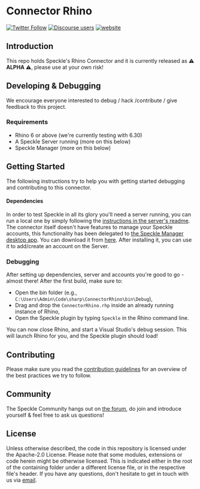 # Connector Rhino

[![Twitter Follow](https://img.shields.io/twitter/follow/SpeckleSystems?style=social)](https://twitter.com/SpeckleSystems) [![Discourse users](https://img.shields.io/discourse/users?server=https%3A%2F%2Fdiscourse.speckle.works&style=flat-square)](https://discourse.speckle.works) [![website](https://img.shields.io/badge/www-speckle.systems-royalblue?style=flat-square)](https://speckle.systems)

## Introduction

This repo holds Speckle's Rhino Connector and it is currently released as ⚠ **ALPHA** ⚠, please use at your own risk!

## Developing & Debugging

We encourage everyone interested to debug / hack /contribute / give feedback to this project.

### Requirements

- Rhino 6 or above (we're currently testing with 6.30)
- A Speckle Server running (more on this below)
- Speckle Manager (more on this below)

## Getting Started

The following instructions try to help you with getting started debugging and contributing to this connector.

#### Dependencies

In order to test Speckle in all its glory you'll need a server running, you can run a local one by simply following the [instructions in the server's readme](https://github.com/specklesystems/Server). The connector itself doesn't have features to manage your Speckle accounts, this functionality has been delegated to [the Speckle Manager desktop app](https://speckle-releases.ams3.digitaloceanspaces.com/manager/SpeckleManager%20Setup.exe). You can download it from [here](https://speckle-releases.ams3.digitaloceanspaces.com/manager/SpeckleManager%20Setup.exe). After installing it, you can use it to add/create an account on the Server.

### Debugging

After setting up dependencies, server and accounts you're good to go - almost there! After the first build, make sure to:

- Open the bin folder (e.g., `C:\Users\Admin\Code\sharp\ConnectorRhino\bin\Debug`),
- Drag and drop the `ConnectorRhino.rhp` inside an already running instance of Rhino,
- Open the Speckle plugin by typing `Speckle` in the Rhino command line.

You can now close Rhino, and start a Visual Studio's debug session. This will launch Rhino for you, and the Speckle plugin should load!

## Contributing

Please make sure you read the [contribution guidelines](.github/CONTRIBUTING.md) for an overview of the best practices we try to follow.

## Community

The Speckle Community hangs out on [the forum](https://discourse.speckle.works), do join and introduce yourself & feel free to ask us questions!

## License

Unless otherwise described, the code in this repository is licensed under the Apache-2.0 License. Please note that some modules, extensions or code herein might be otherwise licensed. This is indicated either in the root of the containing folder under a different license file, or in the respective file's header. If you have any questions, don't hesitate to get in touch with us via [email](mailto:hello@speckle.systems).
